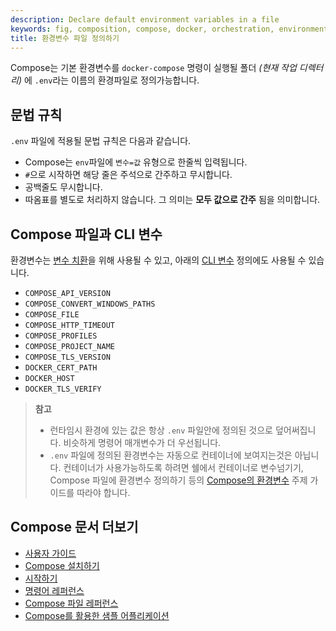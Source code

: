 ```yaml
---
description: Declare default environment variables in a file
keywords: fig, composition, compose, docker, orchestration, environment, env file
title: 환경변수 파일 정의하기
---
```


Compose는 기본 환경변수를 `docker-compose` 명령이 실행될 폴더 *(현재 작업 디렉터리)* 에 `.env`라는 이름의 환경파일로 정의가능합니다.

## 문법 규칙

`.env` 파일에 적용될 문법 규칙은 다음과 같습니다.

* Compose는 `env`파일에 `변수=값` 유형으로 한줄씩 입력됩니다.
* `#`으로 시작하면 해당 줄은 주석으로 간주하고 무시합니다.
* 공백줄도 무시합니다.
* 따옴표를 별도로 처리하지 않습니다. 그 의미는 **모두 값으로 간주** 됨을 의미합니다.

## Compose 파일과 CLI 변수

환경변수는 [변수 치환](compose-file/compose-file-v3.md#variable-substitution)을 위해 사용될 수 있고, 아래의 [CLI 변수](reference/envvars.md) 정의에도 사용될 수 있습니다.

- `COMPOSE_API_VERSION`
- `COMPOSE_CONVERT_WINDOWS_PATHS`
- `COMPOSE_FILE`
- `COMPOSE_HTTP_TIMEOUT`
- `COMPOSE_PROFILES`
- `COMPOSE_PROJECT_NAME`
- `COMPOSE_TLS_VERSION`
- `DOCKER_CERT_PATH`
- `DOCKER_HOST`
- `DOCKER_TLS_VERIFY`

> **참고**
>
> * 런타임시 환경에 있는 값은 항상 `.env` 파일안에 정의된 것으로 덮어써집니다. 비슷하게 명령어 매개변수가 더 우선됩니다.
> * `.env` 파일에 정의된 환경변수는 자동으로 컨테이너에 보여지는것은 아닙니다. 컨테이너가 사용가능하도록 하려면 쉘에서 컨테이너로 변수넘기기, Compose 파일에 환경변수 정의하기 등의 [Compose의 환경변수](environment-variables.md) 주제 가이드를 따라야 합니다.

## Compose 문서 더보기

- [사용자 가이드](index.md)
- [Compose 설치하기](install.md)
- [시작하기](gettingstarted.md)
- [명령어 레퍼런스](reference/index.md)
- [Compose 파일 레퍼런스](compose-file/index.md)
- [Compose를 활용한 샘플 어플리케이션](samples-for-compose.md)

<AdsenseB />